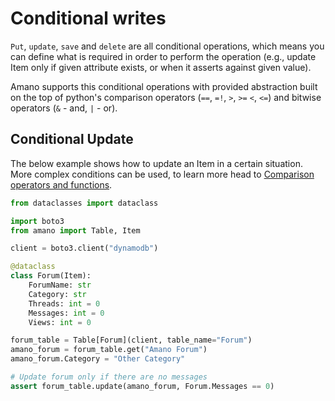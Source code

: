 # Conditional writes

`Put`, `update`, `save` and `delete` are all conditional operations, which means you can define what is required in order to perform the operation (e.g., update Item only if given attribute exists, or when it asserts against given value). 

Amano supports this conditional operations with provided abstraction built on the top of python's comparison operators (`==`, `=!`, `>`, `>=` `<`, `<=`) and bitwise operators (`&` - and, `|` - or).


## Conditional Update

The below example shows how to update an Item in a certain situation. More complex conditions can be used, to learn more head to [Comparison operators and functions](/table/operators_functions/#comparison-operators).


```python
from dataclasses import dataclass

import boto3
from amano import Table, Item

client = boto3.client("dynamodb")

@dataclass
class Forum(Item):
    ForumName: str
    Category: str
    Threads: int = 0
    Messages: int = 0
    Views: int = 0

forum_table = Table[Forum](client, table_name="Forum")
amano_forum = forum_table.get("Amano Forum")
amano_forum.Category = "Other Category"

# Update forum only if there are no messages
assert forum_table.update(amano_forum, Forum.Messages == 0)
```
